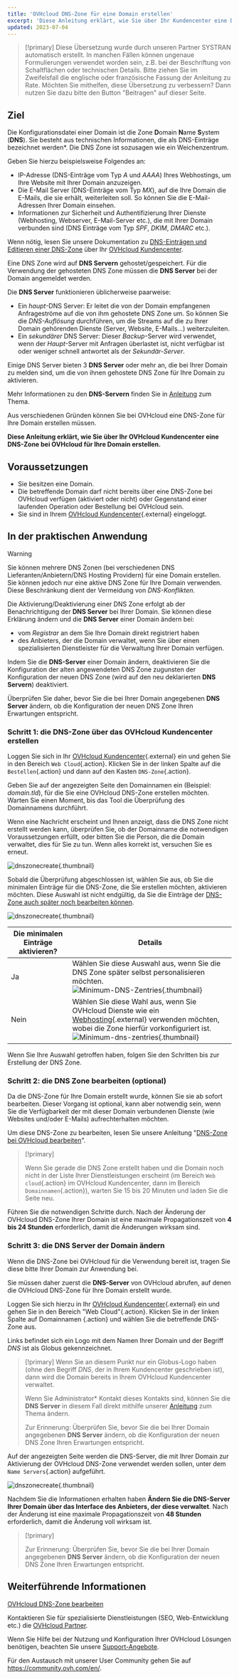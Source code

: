 ```yaml
---
title: 'OVHcloud DNS-Zone für eine Domain erstellen'
excerpt: 'Diese Anleitung erklärt, wie Sie über Ihr Kundencenter eine DNS-Zone bei OVHcloud für Ihre Domain erstellen'
updated: 2023-07-04
---
```


> [!primary]
> Diese Übersetzung wurde durch unseren Partner SYSTRAN automatisch erstellt. In manchen Fällen können ungenaue Formulierungen verwendet worden sein, z.B. bei der Beschriftung von Schaltflächen oder technischen Details. Bitte ziehen Sie im Zweifelsfall die englische oder französische Fassung der Anleitung zu Rate. Möchten Sie mithelfen, diese Übersetzung zu verbessern? Dann nutzen Sie dazu bitte den Button "Beitragen" auf dieser Seite.
>

## Ziel

Die Konfigurationsdatei einer Domain ist die Zone **D**omain **N**ame **S**ystem (**DNS**). Sie besteht aus technischen Informationen, die als DNS-Einträge bezeichnet werden*. Die DNS Zone ist sozusagen wie ein Weichenzentrum.

Geben Sie hierzu beispielsweise Folgendes an:

- IP-Adresse (DNS-Einträge vom Typ *A* und *AAAA*) Ihres Webhostings, um Ihre Website mit Ihrer Domain anzuzeigen.
- Die E-Mail Server (DNS-Einträge vom Typ *MX*), auf die Ihre Domain die E-Mails, die sie erhält, weiterleiten soll. So können Sie die E-Mail-Adressen Ihrer Domain einsehen.
- Informationen zur Sicherheit und Authentifizierung Ihrer Dienste (Webhosting, Webserver, E-Mail-Server etc.), die mit Ihrer Domain verbunden sind (DNS Einträge vom Typ *SPF*, *DKIM*, *DMARC* etc.).

Wenn nötig, lesen Sie unsere Dokumentation zu [DNS-Einträgen und Editieren einer DNS-Zone](/pages/web/domains/dns_zone_edit) über Ihr [OVHcloud Kundencenter](https://www.ovh.com/auth/?action=gotomanager&from=https://www.ovh.de/&ovhSubsidiary=de).

Eine DNS Zone wird auf **DNS Servern** gehostet/gespeichert. Für die Verwendung der gehosteten DNS Zone müssen die **DNS Server** bei der Domain angemeldet werden. 

Die **DNS Server** funktionieren üblicherweise paarweise:

- Ein *haupt*-DNS Server: Er leitet die von der Domain empfangenen Anfrageströme auf die von ihm gehostete DNS Zone um. So können Sie die *DNS-Auflösung* durchführen, um die Streams auf die zu Ihrer Domain gehörenden Dienste (Server, Website, E-Mails...) weiterzuleiten.
- Ein *sekundärer* DNS Server: Dieser *Backup*-Server wird verwendet, wenn der *Haupt*-Server mit Anfragen überlastet ist, nicht verfügbar ist oder weniger schnell antwortet als der *Sekundär-Server*.

Einige DNS Server bieten 3 **DNS Server** oder mehr an, die bei Ihrer Domain zu melden sind, um die von ihnen gehostete DNS Zone für Ihre Domain zu aktivieren.

Mehr Informationen zu den **DNS-Servern** finden Sie in [Anleitung](/pages/web/domains/dns_server_general_information) zum Thema.

Aus verschiedenen Gründen können Sie bei OVHcloud eine DNS-Zone für Ihre Domain erstellen müssen.

**Diese Anleitung erklärt, wie Sie über Ihr OVHcloud Kundencenter eine DNS-Zone bei OVHcloud für Ihre Domain erstellen.**

## Voraussetzungen

- Sie besitzen eine Domain.
- Die betreffende Domain darf nicht bereits über eine DNS-Zone bei OVHcloud verfügen (aktiviert oder nicht) oder Gegenstand einer laufenden Operation oder Bestellung bei OVHcloud sein.
- Sie sind in Ihrem [OVHcloud Kundencenter](https://www.ovh.com/auth/?action=gotomanager&from=https://www.ovh.de/&ovhSubsidiary=de){.external} eingeloggt.

## In der praktischen Anwendung

> [!warning]
>
> Sie können mehrere DNS Zonen (bei verschiedenen DNS Lieferanten/Anbietern/DNS Hosting Providern) für eine Domain erstellen. Sie können jedoch nur eine aktive DNS Zone für Ihre Domain verwenden. Diese Beschränkung dient der Vermeidung von *DNS-Konflikten*.
>
> Die Aktivierung/Deaktivierung einer DNS Zone erfolgt ab der Benachrichtigung der **DNS Server** bei Ihrer Domain. Sie können diese Erklärung ändern und die **DNS Server** einer Domain ändern bei: 
>
> - vom *Registrar* an dem Sie Ihre Domain direkt registriert haben
> - des Anbieters, der die Domain verwaltet, wenn Sie über einen spezialisierten Dienstleister für die Verwaltung Ihrer Domain verfügen.
>
> Indem Sie die **DNS-Server** einer Domain ändern, deaktivieren Sie die Konfiguration der alten angewendeten DNS Zone zugunsten der Konfiguration der neuen DNS Zone (wird auf den neu deklarierten **DNS Servern**) deaktiviert.
>
> Überprüfen Sie daher, bevor Sie die bei Ihrer Domain angegebenen **DNS Server** ändern, ob die Konfiguration der neuen DNS Zone Ihren Erwartungen entspricht.
>

### Schritt 1: die DNS-Zone über das OVHcloud Kundencenter erstellen

Loggen Sie sich in Ihr [OVHcloud Kundencenter](https://www.ovh.com/auth/?action=gotomanager&from=https://www.ovh.de/&ovhSubsidiary=de){.external} ein und gehen Sie in den Bereich `Web Cloud`{.action}. Klicken Sie in der linken Spalte auf die `Bestellen`{.action} und dann auf den Kasten `DNS-Zone`{.action}.

Geben Sie auf der angezeigten Seite den Domainnamen ein (Beispiel: *domain.tld*), für die Sie eine OVHcloud DNS-Zone erstellen möchten. Warten Sie einen Moment, bis das Tool die Überprüfung des Domainnamens durchführt.

Wenn eine Nachricht erscheint und Ihnen anzeigt, dass die DNS Zone nicht erstellt werden kann, überprüfen Sie, ob der Domainname die notwendigen Voraussetzungen erfüllt, oder bitten Sie die Person, die die Domain verwaltet, dies für Sie zu tun. Wenn alles korrekt ist, versuchen Sie es erneut.

![dnszonecreate](images/dns-zone-create-step1.png){.thumbnail}

Sobald die Überprüfung abgeschlossen ist, wählen Sie aus, ob Sie die minimalen Einträge für die DNS-Zone, die Sie erstellen möchten, aktivieren möchten. Diese Auswahl ist nicht endgültig, da Sie die Einträge der [DNS-Zone auch später noch bearbeiten können](/pages/web/domains/dns_zone_edit).

![dnszonecreate](images/dns-zone-create-step2.png){.thumbnail}

|Die minimalen Einträge aktivieren?|Details|
|---|---|
|Ja|Wählen Sie diese Auswahl aus, wenn Sie die DNS Zone später selbst personalisieren möchten.</br>![Minimum-DNS-Zentries](images/minimal.png){.thumbnail}|
|Nein|Wählen Sie diese Wahl aus, wenn Sie OVHcloud Dienste wie ein [Webhosting](https://www.ovhcloud.com/de/web-hosting/){.external} verwenden möchten, wobei die Zone hierfür vorkonfiguriert ist.</br>![Minimum-dns-zentries](images/no_minimal.png){.thumbnail}|

Wenn Sie Ihre Auswahl getroffen haben, folgen Sie den Schritten bis zur Erstellung der DNS Zone.

### Schritt 2: die DNS Zone bearbeiten (optional)

Da die DNS-Zone für Ihre Domain erstellt wurde, können Sie sie ab sofort bearbeiten. Dieser Vorgang ist optional, kann aber notwendig sein, wenn Sie die Verfügbarkeit der mit dieser Domain verbundenen Dienste (wie Websites und/oder E-Mails) aufrechterhalten möchten.

Um diese DNS-Zone zu bearbeiten, lesen Sie unsere Anleitung "[DNS-Zone bei OVHcloud bearbeiten](/pages/web/domains/dns_zone_edit)".

> [!primary]
>
> Wenn Sie gerade die DNS Zone erstellt haben und die Domain noch nicht in der Liste Ihrer Dienstleistungen erscheint (im Bereich `Web cloud`{.action} im OVHcloud Kundencenter, dann im Bereich `Domainnamen`{.action}), warten Sie 15 bis 20 Minuten und laden Sie die Seite neu.
>

Führen Sie die notwendigen Schritte durch. Nach der Änderung der OVHcloud DNS-Zone Ihrer Domain ist eine maximale Propagationszeit von **4 bis 24 Stunden** erforderlich, damit die Änderungen wirksam sind.

### Schritt 3: die DNS Server der Domain ändern

Wenn die DNS-Zone bei OVHcloud für die Verwendung bereit ist, tragen Sie diese bitte Ihrer Domain zur Anwendung bei. 

Sie müssen daher zuerst die **DNS-Server** von OVHcloud abrufen, auf denen die OVHcloud DNS-Zone für Ihre Domain erstellt wurde.

Loggen Sie sich hierzu in Ihr [OVHcloud Kundencenter](https://www.ovh.com/auth/?action=gotomanager&from=https://www.ovh.de/&ovhSubsidiary=de){.external} ein und gehen Sie in den Bereich "Web Cloud"{.action}. Klicken Sie in der linken Spalte auf Domainnamen {.action} und wählen Sie die betreffende DNS-Zone aus. 

Links befindet sich ein Logo mit dem Namen Ihrer Domain und der Begriff *DNS* ist als Globus gekennzeichnet. 

> [!primary]
> Wenn Sie an diesem Punkt nur ein Globus-Logo haben (ohne den Begriff *DNS*, der in Ihrem Kundencenter geschrieben ist), dann wird die Domain bereits in Ihrem OVHcloud Kundencenter verwaltet. 
>
> Wenn Sie Administrator* Kontakt dieses Kontakts sind, können Sie die **DNS Server** in diesem Fall direkt mithilfe unserer [Anleitung](/pages/web/domains/dns_server_general_information) zum Thema ändern.
>
> Zur Erinnerung: Überprüfen Sie, bevor Sie die bei Ihrer Domain angegebenen **DNS Server** ändern, ob die Konfiguration der neuen DNS Zone Ihren Erwartungen entspricht.
>

Auf der angezeigten Seite werden die DNS-Server, die mit Ihrer Domain zur Aktivierung der OVHcloud DNS-Zone verwendet werden sollen, unter dem `Name Servers`{.action} aufgeführt.

![dnszonecreate](images/dns-zone-create-step3.png){.thumbnail}

Nachdem Sie die Informationen erhalten haben **Ändern Sie die DNS-Server Ihrer Domain über das Interface des Anbieters, der diese verwaltet**. Nach der Änderung ist eine maximale Propagationszeit von **48 Stunden** erforderlich, damit die Änderung voll wirksam ist.

> [!primary]
>
> Zur Erinnerung: Überprüfen Sie, bevor Sie die bei Ihrer Domain angegebenen **DNS Server** ändern, ob die Konfiguration der neuen DNS Zone Ihren Erwartungen entspricht.
>

## Weiterführende Informationen

[OVHcloud DNS-Zone bearbeiten](/pages/web/domains/dns_zone_edit)

Kontaktieren Sie für spezialisierte Dienstleistungen (SEO, Web-Entwicklung etc.) die [OVHcloud Partner](https://partner.ovhcloud.com/de/directory/).

Wenn Sie Hilfe bei der Nutzung und Konfiguration Ihrer OVHcloud Lösungen benötigen, beachten Sie unsere [Support-Angebote](https://www.ovhcloud.com/de/support-levels/).

Für den Austausch mit unserer User Community gehen Sie auf <https://community.ovh.com/en/>.